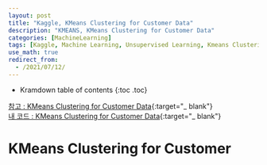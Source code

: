 ```yaml
---
layout: post
title: "Kaggle, KMeans Clustering for Customer Data"
description: "KMEANS, KMeans Clustering for Customer Data"
categories: [MachineLearning]
tags: [Kaggle, Machine Learning, Unsupervised Learning, Kmeans Clustering, Customer Data]
use_math: true
redirect_from:
  - /2021/07/12/
---
```


* Kramdown table of contents
{:toc .toc}           


[참고 : KMeans Clustering for Customer Data](https://www.kaggle.com/heeraldedhia/kmeans-clustering-for-customer-data){:target="_ blank"}      
[내 코드 : KMeans Clustering for Customer Data](https://www.kaggle.com/s1hyeon/kmeans-clustering-for-customer-data/edit){:target="_ blank"}    


# KMeans Clustering for Customer



